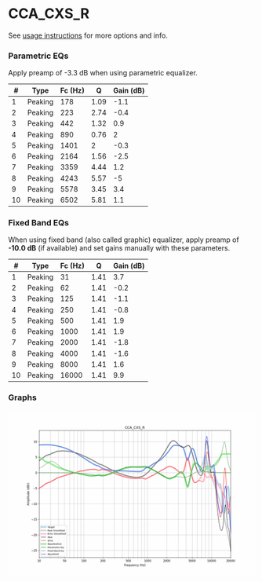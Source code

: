 # CCA_CXS_R
See [usage instructions](https://github.com/jaakkopasanen/AutoEq#usage) for more options and info.

### Parametric EQs
Apply preamp of -3.3 dB when using parametric equalizer.

|   # | Type    |   Fc (Hz) |    Q |   Gain (dB) |
|-----|---------|-----------|------|-------------|
|   1 | Peaking |       178 | 1.09 |        -1.1 |
|   2 | Peaking |       223 | 2.74 |        -0.4 |
|   3 | Peaking |       442 | 1.32 |         0.9 |
|   4 | Peaking |       890 | 0.76 |         2   |
|   5 | Peaking |      1401 | 2    |        -0.3 |
|   6 | Peaking |      2164 | 1.56 |        -2.5 |
|   7 | Peaking |      3359 | 4.44 |         1.2 |
|   8 | Peaking |      4243 | 5.57 |        -5   |
|   9 | Peaking |      5578 | 3.45 |         3.4 |
|  10 | Peaking |      6502 | 5.81 |         1.1 |

### Fixed Band EQs
When using fixed band (also called graphic) equalizer, apply preamp of **-10.0 dB** (if available) and set gains manually with these parameters.

|   # | Type    |   Fc (Hz) |    Q |   Gain (dB) |
|-----|---------|-----------|------|-------------|
|   1 | Peaking |        31 | 1.41 |         3.7 |
|   2 | Peaking |        62 | 1.41 |        -0.2 |
|   3 | Peaking |       125 | 1.41 |        -1.1 |
|   4 | Peaking |       250 | 1.41 |        -0.8 |
|   5 | Peaking |       500 | 1.41 |         1.9 |
|   6 | Peaking |      1000 | 1.41 |         1.9 |
|   7 | Peaking |      2000 | 1.41 |        -1.8 |
|   8 | Peaking |      4000 | 1.41 |        -1.6 |
|   9 | Peaking |      8000 | 1.41 |         1.6 |
|  10 | Peaking |     16000 | 1.41 |         9.9 |

### Graphs
![](./CCA_CXS_R.png)
